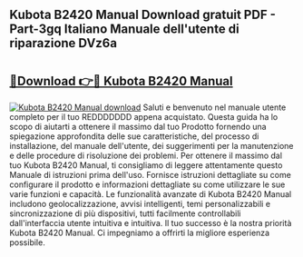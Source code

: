 ## Kubota B2420 Manual Download gratuit PDF - Part-3gq Italiano Manuale dell'utente di riparazione DVz6a

# <h2><a href="http://dfb58z.blite.top/?on=Kubota+B2420+Manual">🔗Download 👉🔴 Kubota B2420 Manual</a></h2>

[![Kubota B2420 Manual download](https://i.imgur.com/lujVjoI.png)](http://dfb58z.blite.top/?on=Kubota+B2420+Manual)
Saluti e benvenuto nel manuale utente completo per il tuo REDDDDDDD appena acquistato. Questa guida ha lo scopo di aiutarti a ottenere il massimo dal tuo Prodotto fornendo una spiegazione approfondita delle sue caratteristiche, del processo di installazione, del manuale dell'utente, dei suggerimenti per la manutenzione e delle procedure di risoluzione dei problemi. Per ottenere il massimo dal tuo Kubota B2420 Manual, ti consigliamo di leggere attentamente questo Manuale di istruzioni prima dell'uso. Fornisce istruzioni dettagliate su come configurare il prodotto e informazioni dettagliate su come utilizzare le sue varie funzioni e capacità. Le funzionalità avanzate di Kubota B2420 Manual includono geolocalizzazione, avvisi intelligenti, temi personalizzabili e sincronizzazione di più dispositivi, tutti facilmente controllabili dall'interfaccia utente intuitiva e intuitiva. Il tuo successo è la nostra priorità Kubota B2420 Manual. Ci impegniamo a offrirti la migliore esperienza possibile.
